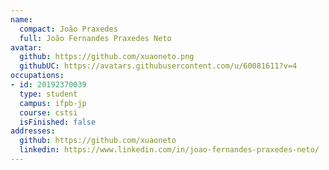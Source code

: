 ```yaml
---
name:
  compact: João Praxedes
  full: João Fernandes Praxedes Neto
avatar:
  github: https://github.com/xuaoneto.png
  githubUC: https://avatars.githubusercontent.com/u/60081611?v=4
occupations:
- id: 20192370039
  type: student
  campus: ifpb-jp
  course: cstsi
  isFinished: false
addresses:
  github: https://github.com/xuaoneto
  linkedin: https://www.linkedin.com/in/joao-fernandes-praxedes-neto/
---
```

